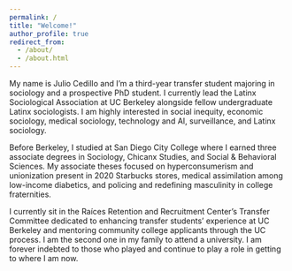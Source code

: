 ```yaml
---
permalink: /
title: "Welcome!"
author_profile: true
redirect_from: 
  - /about/
  - /about.html
---
```


My name is Julio Cedillo and I’m a third-year transfer student majoring in sociology and a prospective PhD student. I currently lead the Latinx Sociological Association at UC Berkeley alongside fellow undergraduate Latinx sociologists. I am highly interested in social inequity, economic sociology, medical sociology, technology and AI, surveillance, and Latinx sociology.

Before Berkeley, I studied at San Diego City College where I earned three associate degrees in Sociology, Chicanx Studies, and Social & Behavioral Sciences. My associate theses focused on hyperconsumerism and unionization present in 2020 Starbucks stores, medical assimilation among low-income diabetics, and policing and redefining masculinity in college fraternities.

I currently sit in the Raíces Retention and Recruitment Center’s Transfer Committee dedicated to enhancing transfer students’ experience at UC Berkeley and mentoring community college applicants through the UC process. I am the second one in my family to attend a university. I am forever indebted to those who played and continue to play a role in getting to where I am now.
